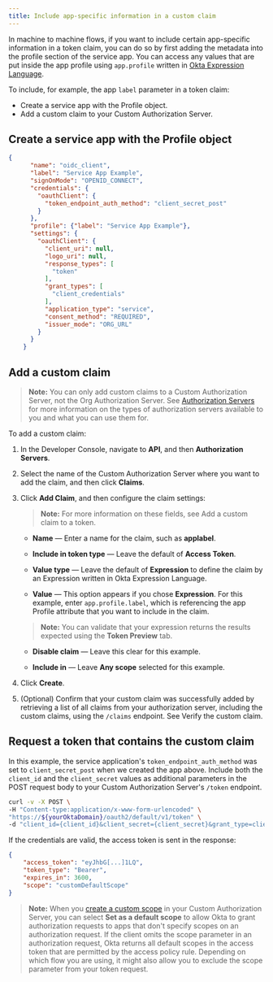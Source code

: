 ```yaml
---
title: Include app-specific information in a custom claim
---
```

In machine to machine flows, if you want to include certain app-specific information in a token claim, you can do so by first adding the metadata into the profile section of the service app. You can access any values that are put inside the app profile using `app.profile` written in [Okta Expression Language](/docs/reference/okta-expression-language/).

To include, for example, the app `label` parameter in a token claim:

* Create a service app with the Profile object.
* Add a custom claim to your Custom Authorization Server.

## Create a service app with the Profile object

```JSON
{
      "name": "oidc_client",
      "label": "Service App Example",
      "signOnMode": "OPENID_CONNECT",
      "credentials": {
        "oauthClient": {
          "token_endpoint_auth_method": "client_secret_post"
        }
      },
      "profile": {"label": "Service App Example"},
      "settings": {
        "oauthClient": {
          "client_uri": null,
          "logo_uri": null,
          "response_types": [
            "token"
          ],
          "grant_types": [
            "client_credentials"
          ],
          "application_type": "service",
          "consent_method": "REQUIRED",
          "issuer_mode": "ORG_URL"
        }
      }
    }
```

## Add a custom claim

> **Note:** You can only add custom claims to a Custom Authorization Server, not the Org Authorization Server. See [Authorization Servers](/docs/guides/customize-authz-server/overview/) for more information on the types of authorization servers available to you and what you can use them for.

To add a custom claim:

1. In the Developer Console, navigate to **API**, and then **Authorization Servers**.

2. Select the name of the Custom Authorization Server where you want to add the claim, and then click **Claims**.

3. Click **Add Claim**, and then configure the claim settings:

    > **Note:** For more information on these fields, see <GuideLink link="../add-custom-claim">Add a custom claim to a token</GuideLink>.

    * **Name** &mdash; Enter a name for the claim, such as **applabel**.

    * **Include in token type** &mdash; Leave the default of **Access Token**.

    * **Value type** &mdash; Leave the default of **Expression** to define the claim by an Expression written in Okta Expression Language.

    * **Value** &mdash; This option appears if you chose **Expression**. For this example, enter `app.profile.label`, which is referencing the app Profile attribute that you want to include in the claim.

    > **Note:** You can validate that your expression returns the results expected using the **Token Preview** tab.

    * **Disable claim** &mdash; Leave this clear for this example.

    * **Include in** &mdash; Leave **Any scope** selected for this example.

4. Click **Create**.

5. (Optional) Confirm that your custom claim was successfully added by retrieving a list of all claims from your authorization server, including the custom claims, using the `/claims` endpoint. See <GuideLink link="../add-custom-claim/#verify-the-custom-claim">Verify the custom claim</GuideLink>.

## Request a token that contains the custom claim

In this example, the service application's `token_endpoint_auth_method` was set to `client_secret_post` when we created the app above. Include both the `client_id` and the `client_secret` values as additional parameters in the POST request body to your Custom Authorization Server's `/token` endpoint.

```BASH
curl -v -X POST \
-H "Content-type:application/x-www-form-urlencoded" \
"https://${yourOktaDomain}/oauth2/default/v1/token" \
-d "client_id={client_id}&client_secret={client_secret}&grant_type=client_credentials"
```

If the credentials are valid, the access token is sent in the response:

```JSON
{
    "access_token": "eyJhbG[...]1LQ",
    "token_type": "Bearer",
    "expires_in": 3600,
    "scope": "customDefaultScope"
}
```

> **Note:** When you [create a custom scope](/docs/guides/customize-authz-server/create-scopes/) in your Custom Authorization Server, you can select **Set as a default scope** to allow Okta to grant authorization requests to apps that don't specify scopes on an authorization request. If the client omits the scope parameter in an authorization request, Okta returns all default scopes in the access token that are permitted by the access policy rule. Depending on which flow you are using, it might also allow you to exclude the scope parameter from your token request.
